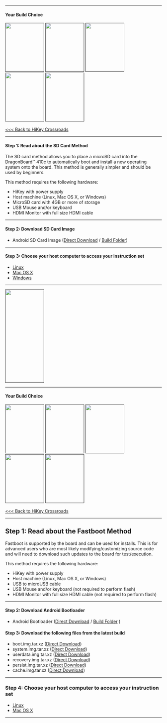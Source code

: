 
***
#### Your Build Choice
[<img src="http://i.imgur.com/7rrS2JR.png" data-canonical-src="http://i.imgur.com/7rrS2JR.png" width="125" height="157" />]()
[<img src="http://i.imgur.com/yRQKDI6.png" data-canonical-src="http://i.imgur.com/yRQKDI6.png" width="125" height="157" />]()
[<img src="http://i.imgur.com/7wy1996.png" data-canonical-src="http://i.imgur.com/7wy1996.png" width="125" height="157" />]()
[<img src="http://i.imgur.com/yRQKDI6.png" data-canonical-src="http://i.imgur.com/yRQKDI6.png" width="125" height="157" />]()
[<img src="http://i.imgur.com/g8N21m1.png" data-canonical-src="http://i.imgur.com/g8N21m1.png" width="125" height="157" />]()

[<<< Back to HiKey Crossroads](https://github.com/96boards/documentation/wiki/HiKey-Crossroads)


***
#### Step 1: Read about the SD Card Method
The SD card method allows you to place a microSD card into the DragonBoard™ 410c to automatically boot and install a new operating system onto the board. This method is generally simpler and should be used by beginners. 

This method requires the following hardware:
- HiKey with power supply
- Host machine (Linux, Mac OS X, or Windows)
- MicroSD card with 4GB or more of storage
- USB Mouse and/or keyboard
- HDMI Monitor with full size HDMI cable 

***
#### Step 2: Download SD Card Image

- Android SD Card Image ([Direct Download]() / <a href="" target="_blank">Build Folder</a>)

***
#### Step 3: Choose your host computer to access your instruction set

- [Linux]()
- [Mac OS X]()
- [Windows]()

***

[<img src="http://i.imgur.com/znkTVHx.png" data-canonical-src="http://i.imgur.com/znkTVHx.png" width="125" height="300" />]()


***

#### Your Build Choice

[<img src="http://i.imgur.com/7rrS2JR.png" data-canonical-src="http://i.imgur.com/7rrS2JR.png" width="125" height="157" />]()
[<img src="http://i.imgur.com/yRQKDI6.png" data-canonical-src="http://i.imgur.com/yRQKDI6.png" width="125" height="157" />]()
[<img src="http://i.imgur.com/7wy1996.png" data-canonical-src="http://i.imgur.com/7wy1996.png" width="125" height="157" />]()
[<img src="http://i.imgur.com/yRQKDI6.png" data-canonical-src="http://i.imgur.com/yRQKDI6.png" width="125" height="157" />]()
[<img src="http://i.imgur.com/tXXN5bZ.png" data-canonical-src="http://i.imgur.com/tXXN5bZ.png" width="125" height="157" />]()

[<<< Back to HiKey Crossroads](https://github.com/96boards/documentation/wiki/HiKey-Crossroads)

***
## Step 1: Read about the Fastboot Method
Fastboot is supported by the board and can be used for installs.  This is for advanced users who are most likely modifying/customizing source code and will need to download such updates to the board for test/execution. 

This method requires the following hardware:
- HiKey with power supply
- Host machine (Linux, Mac OS X, or Windows)
- USB to microUSB cable
- USB Mouse and/or keyboard (not required to perform flash)
- HDMI Monitor with full size HDMI cable (not required to perform flash)

***
#### Step 2: Download Android Bootloader

- Android Bootloader ([Direct Download]() / <a href="" target="_blank">Build Folder</a> )

#### Step 3: Download the following files from the latest build

- boot.img.tar.xz ([Direct Download]())
- system.img.tar.xz ([Direct Download]())
- userdata.img.tar.xz ([Direct Download]())
- recovery.img.tar.xz ([Direct Download]())
- persist.img.tar.xz ([Direct Download]())
- cache.img.tar.xz ([Direct Download]())

***
### Step 4: Choose your host computer to access your instruction set

- [Linux]()
- [Mac OS X]()

***